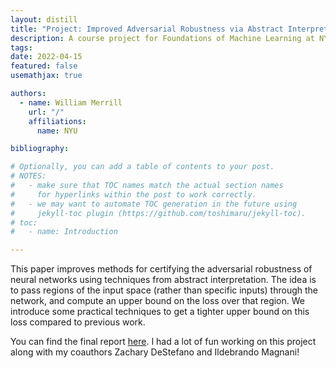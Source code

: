 ```yaml
---
layout: distill
title: "Project: Improved Adversarial Robustness via Abstract Interpretation"
description: A course project for Foundations of Machine Learning at NYU
tags:
date: 2022-04-15
featured: false
usemathjax: true

authors:
  - name: William Merrill
    url: "/"
    affiliations:
      name: NYU

bibliography:

# Optionally, you can add a table of contents to your post.
# NOTES:
#   - make sure that TOC names match the actual section names
#     for hyperlinks within the post to work correctly.
#   - we may want to automate TOC generation in the future using
#     jekyll-toc plugin (https://github.com/toshimaru/jekyll-toc).
# toc:
#   - name: Introduction

---
```


This paper improves methods for certifying the adversarial robustness of neural networks using techniques from abstract interpretation. The idea is to pass regions of the input space (rather than specific inputs) through the network, and compute an upper bound on the loss over that region. We introduce some practical techniques to get a tighter upper bound on this loss compared to previous work.

You can find the final report [here](assets/pdf/foml-final-project.pdf). I had a lot of fun working on this project along with my coauthors Zachary DeStefano and Ildebrando Magnani!